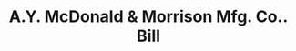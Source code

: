 ---
doi: 10.7916/D8TQ7CJ3
date_other: '1890'
date_other_textual: 1890-1899
form: printed ephemera
genre:
- Invoices
name:
- A.Y. McDonald & Morrison Mfg. Co.
object_in_context_url: https://biggert.cul.columbia.edu/items/view/ave_biggert_00137
subject_hierarchical_geographic:
- Dubuque, Iowa, United States
subject_name:
- A.Y. McDonald & Morrison Mfg. Co.
title: A.Y. McDonald & Morrison Mfg. Co.. Bill
sort_title: A.Y. McDonald & Morrison Mfg. Co.. Bill
call_number: ave_biggert_00137
coordinates:
- 42.504321,-90.686865
pid: ave_biggert_00137
identifiers: ave_biggert_00137
thumbnail: https://derivativo-2.library.columbia.edu/iiif/2/ldpd:343038/full/!256,256/0/native.jpg
permalink: "/items/ave_biggert_00137/"
layout: iiif-image-page
---